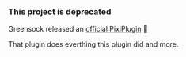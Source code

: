### This project is deprecated

Greensock released an [official PixiPlugin](https://greensock.com/docs/Plugins/PixiPlugin) 🎉

That plugin does everthing this plugin did and more.
